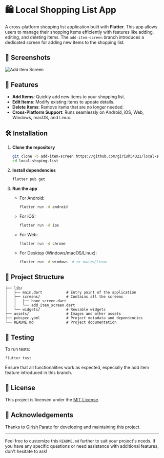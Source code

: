 # 🛍️ Local Shopping List App

A cross-platform shopping list application built with **Flutter**. This app allows users to manage their shopping items efficiently with features like adding, editing, and deleting items. The `add-item-screen` branch introduces a dedicated screen for adding new items to the shopping list.

## 📸 Screenshots

![Add Item Screen](./assets/add_item_screen.png) <!-- Replace with actual screenshot path -->

## 🚀 Features

- **Add Items**: Quickly add new items to your shopping list.
- **Edit Items**: Modify existing items to update details.
- **Delete Items**: Remove items that are no longer needed.
- **Cross-Platform Support**: Runs seamlessly on Android, iOS, Web, Windows, macOS, and Linux.

## 🛠️ Installation

1. **Clone the repository**

   ```bash
   git clone -b add-item-screen https://github.com/girish54321/local-shoping-list.git
   cd local-shoping-list
   ```

2. **Install dependencies**

   ```bash
   flutter pub get
   ```

3. **Run the app**

   - For Android:
     ```bash
     flutter run -d android
     ```
   - For iOS:
     ```bash
     flutter run -d ios
     ```
   - For Web:
     ```bash
     flutter run -d chrome
     ```
   - For Desktop (Windows/macOS/Linux):
     ```bash
     flutter run -d windows  # or macos/linux
     ```

## 📂 Project Structure

```
├── lib/
│   ├── main.dart           # Entry point of the application
│   ├── screens/            # Contains all the screens
│   │   ├── home_screen.dart
│   │   └── add_item_screen.dart
│   └── widgets/            # Reusable widgets
├── assets/                 # Images and other assets
├── pubspec.yaml            # Project metadata and dependencies
└── README.md               # Project documentation
```

## 🧪 Testing

To run tests:

```bash
flutter test
```

Ensure that all functionalities work as expected, especially the add item feature introduced in this branch.

## 📄 License

This project is licensed under the [MIT License](./LICENSE).

## 🙌 Acknowledgements

Thanks to [Girish Parate](https://github.com/girish54321) for developing and maintaining this project.

---

Feel free to customize this `README.md` further to suit your project's needs. If you have any specific questions or need assistance with additional features, don't hesitate to ask!
